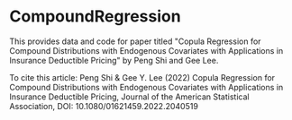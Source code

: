 # CompoundRegression

This provides data and code for paper titled "Copula Regression for Compound Distributions with Endogenous Covariates with Applications in Insurance Deductible Pricing" by Peng Shi and Gee Lee. 

To cite this article:
Peng Shi & Gee Y. Lee (2022) Copula Regression for Compound Distributions with Endogenous Covariates with Applications in Insurance Deductible Pricing, Journal of the American Statistical Association, DOI: 10.1080/01621459.2022.2040519
